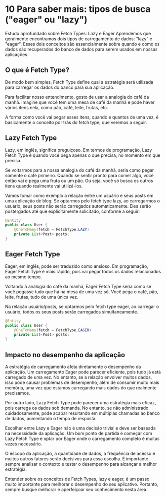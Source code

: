 # 10 Para saber mais: tipos de busca ("eager" ou "lazy")

Estudo aprofundado sobre Fetch Types: Lazy e Eager
Aprendemos que geralmente encontramos dois tipos de carregamento de dados: "lazy" e "eager". Esses dois conceitos são essencialmente sobre quando e como os dados são recuperados do banco de dados para serem usados em nossas aplicações.

## O que é Fetch Type?
De modo bem simples, Fetch Type define qual a estratégia será utilizada para carregar os dados do banco para sua aplicação.

Para facilitar nosso entendimento, gosto de usar a analogia do café da manhã. Imagine que você tem uma mesa de café da manhã e pode haver vários itens nela, como pão, café, leite, frutas, etc.

A forma como você vai pegar esses itens, quando e quantos de uma vez, é basicamente o conceito por trás do fetch type, que veremos a seguir.

## Lazy Fetch Type
Lazy, em inglês, significa preguiçoso. Em termos de programação, Lazy Fetch Type é quando você pega apenas o que precisa, no momento em que precisa.

Se voltarmos para a nossa analogia do café da manhã, seria como pegar somente o café primeiro. Quando se sentir pronto para comer algo, você então vai e pega uma fruta ou um pão. Ou seja, você só busca os outros itens quando realmente vai utilizá-los.

Vamos tomar como exemplo a relação entre um usuário e seus posts em uma aplicação de blog. Se optarmos pelo fetch type lazy, ao carregarmos o usuário, seus posts não serão carregados automaticamente. Eles serão postergados até que explicitamente solicitado, conforme a seguir:

```java
@Entity
public class User {
    @OneToMany(fetch = FetchType.LAZY)
    private List<Post> posts;
}
```

## Eager Fetch Type
Eager, em inglês, pode ser traduzido como ansioso. Em programação, Eager Fetch Type é mais rápido, pois vai pegar todos os dados relacionados ao mesmo tempo.

Voltando à analogia do café da manhã, Eager Fetch Type seria como se você pegasse tudo que há na mesa de uma vez só. Você pega o café, pão, leite, frutas, tudo de uma única vez.

Na relação usuário/posts, se optarmos pelo fetch type eager, ao carregar o usuário, todos os seus posts serão carregados simultaneamente.

```java
@Entity
public class User {
    @OneToMany(fetch = FetchType.EAGER)
    private List<Post> posts;
}
```

## Impacto no desempenho da aplicação
A estratégia de carregamento afeta diretamente o desempenho da aplicação. Um carregamento Eager pode parecer eficiente, pois tudo já está carregado de uma vez. No entanto, se a relação envolver muitos dados, isso pode causar problemas de desempenho, além de consumir muito mais memória, uma vez que estamos carregando mais dados do que realmente precisamos.

Por outro lado, Lazy Fetch Type pode parecer uma estratégia mais eficaz, pois carrega os dados sob demanda. No entanto, se não administrado cuidadosamente, pode acabar resultando em múltiplas chamadas ao banco de dados, aumentando o tempo de resposta.

Escolher entre Lazy e Eager não é uma decisão trivial e deve ser baseada na necessidade da aplicação. Um bom ponto de partida é começar com Lazy Fetch Type e optar por Eager onde o carregamento completo é muitas vezes necessário.

O escopo da aplicação, a quantidade de dados, a frequência de acesso e muitos outros fatores serão decisivos para essa escolha. É importante sempre analisar o contexto e testar o desempenho para alcançar a melhor estratégia.

Entender sobre os conceitos de Fetch Types, lazy e eager, é um passo muito importante para melhorar o desempenho do seu aplicativo. Portanto, sempre busque melhorar e aperfeiçoar seu conhecimento nesta área.